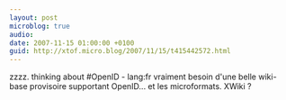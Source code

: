 ```yaml
---
layout: post
microblog: true
audio: 
date: 2007-11-15 01:00:00 +0100
guid: http://xtof.micro.blog/2007/11/15/t415442572.html
---
```

zzzz. thinking about #OpenID - lang:fr vraiment besoin d'une belle wiki-base provisoire supportant OpenID... et les microformats. XWiki ?
